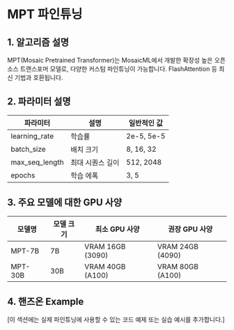 # MPT 파인튜닝

## 1. 알고리즘 설명

MPT(Mosaic Pretrained Transformer)는 MosaicML에서 개발한 확장성 높은 오픈소스 트랜스포머 모델로, 다양한 커스텀 파인튜닝이 가능합니다. FlashAttention 등 최신 기법과 호환됩니다.

## 2. 파라미터 설명

| 파라미터 | 설명 | 일반적인 값 |
|-----------|------|------------|
| learning_rate | 학습률 | 2e-5, 5e-5 |
| batch_size | 배치 크기 | 8, 16, 32 |
| max_seq_length | 최대 시퀀스 길이 | 512, 2048 |
| epochs | 학습 에폭 | 3, 5 |

## 3. 주요 모델에 대한 GPU 사양

| 모델명 | 모델 크기 | 최소 GPU 사양 | 권장 GPU 사양 |
|--------|-----------|--------------|--------------|
| MPT-7B | 7B | VRAM 16GB (3090) | VRAM 24GB (4090) |
| MPT-30B | 30B | VRAM 40GB (A100) | VRAM 80GB (A100) |

## 4. 핸즈온 Example

[이 섹션에는 실제 파인튜닝에 사용할 수 있는 코드 예제 또는 실습 예시를 추가합니다.]
